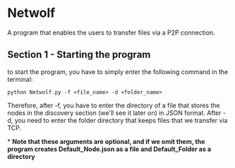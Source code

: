 # Netwolf
A program that enables the users to transfer files via a P2P connection.

## Section 1 - Starting the program
to start the program, you have to simply enter the following command in the terminal:

`python Netwolf.py -f <file_name> -d <folder_name>`

Therefore, after -f, you have to enter the directory of a file that stores the nodes in the discovery section (we'll see it later on) in JSON format. After -d, you need to enter the folder directory that keeps files that we transfer via TCP.

\* **Note that these arguments are optional, and if we omit them, the program creates Default_Node.json as a file and Default_Folder as a directory**
